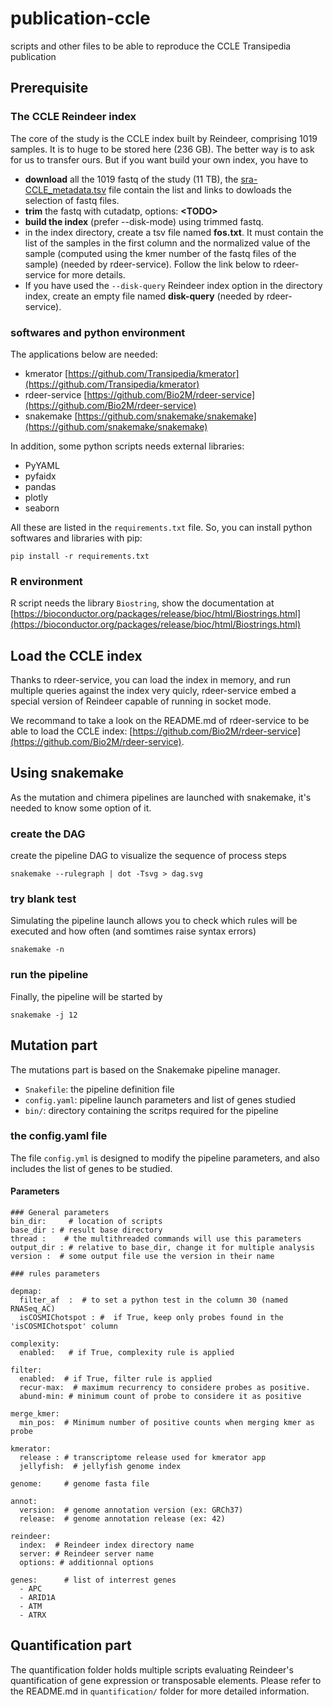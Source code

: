# publication-ccle
scripts and other files to be able to reproduce  the CCLE Transipedia publication

## Prerequisite



### The CCLE Reindeer index

The core of the study is the CCLE index built by Reindeer, comprising 1019 samples. It is to huge to be stored here (236 GB). The better way is to ask for us to transfer ours. But if you want build your own index, you have to 

- **download** all the 1019 fastq of the study  (11 TB), the [sra-CCLE_metadata.tsv](./sra-CCLE_metadata.tsv)  file contain the list and links to dowloads the selection of fastq files.
- **trim** the fastq with cutadatp, options: **<TODO\>**
- **build the index** (prefer --disk-mode) using trimmed fastq. 
- in the index directory, create a tsv file named **fos.txt**. It must contain the list of the samples in the first column and the normalized value of the sample (computed using the kmer number of the fastq files of the sample) (needed by rdeer-service). Follow the link below to rdeer-service for more details.
- If you have used the  ``--disk-query`` Reindeer index option in the directory index, create an empty file named **disk-query** (needed by rdeer-service).

### softwares and python environment

The applications below are needed:

- kmerator [https://github.com/Transipedia/kmerator](https://github.com/Transipedia/kmerator)
- rdeer-service [https://github.com/Bio2M/rdeer-service](https://github.com/Bio2M/rdeer-service)
- snakemake [https://github.com/snakemake/snakemake](https://github.com/snakemake/snakemake)

In addition, some python scripts needs external libraries:

- PyYAML
- pyfaidx
- pandas
- plotly
- seaborn 

All these are listed in the ``requirements.txt`` file. 
So, you can install python softwares and libraries with pip:

```
pip install -r requirements.txt
```

### R environment

R script needs the library ``Biostring``, show the documentation at [https://bioconductor.org/packages/release/bioc/html/Biostrings.html](https://bioconductor.org/packages/release/bioc/html/Biostrings.html)

## Load the CCLE index

Thanks to rdeer-service, you can load the index in memory, and run multiple queries against the index very quicly, rdeer-service embed a special version of  Reindeer capable of running in socket mode.
 
 We recommand to take a look on the README.md of rdeer-service to be able to load the CCLE index: [https://github.com/Bio2M/rdeer-service](https://github.com/Bio2M/rdeer-service).
 

## Using snakemake

As the mutation and chimera pipelines are launched with snakemake, it's needed to know 
some option of it. 

### create the DAG

create the pipeline DAG to visualize the sequence of process steps

```
snakemake --rulegraph | dot -Tsvg > dag.svg
```

### try blank test

 Simulating the pipeline launch allows you to check which rules will be executed and how often (and somtimes raise syntax errors)
 
 ```
 snakemake -n 
 ```

### run the pipeline

Finally, the pipeline will be started by

```
snakemake -j 12
```

## Mutation part
 
The mutations part is based on the Snakemake pipeline manager. 

- ``Snakefile``: the pipeline definition file
- ``config.yaml``: pipeline launch parameters and list of genes studied
- ``bin/``: directory containing the scritps required for the pipeline
 
### the config.yaml file
 
 The file ``config.yml`` is designed to modify the pipeline parameters, and also includes the list of genes to be studied.
 
#### Parameters

```
### General parameters
bin_dir:     # location of scripts
base_dir : # result base directory
thread :    # the multithreaded commands will use this parameters
output_dir : # relative to base_dir, change it for multiple analysis
version :  # some output file use the version in their name

### rules parameters

depmap:
  filter_af  :  # to set a python test in the column 30 (named RNASeq_AC)
  isCOSMIChotspot : #  if True, keep only probes found in the  'isCOSMIChotspot' column

complexity:
  enabled:   # if True, complexity rule is applied

filter:
  enabled:	# if True, filter rule is applied
  recur-max:  # maximum recurrency to considere probes as positive.
  abund-min: # minimum count of probe to considere it as positive

merge_kmer:
  min_pos:  # Minimum number of positive counts when merging kmer as probe

kmerator:
  release : # transcriptome release used for kmerator app
  jellyfish:  # jellyfish genome index

genome:     # genome fasta file

annot:
  version:  # genome annotation version (ex: GRCh37)
  release:  # genome annotation release (ex: 42)

reindeer:
  index:  # Reindeer index directory name
  server: # Reindeer server name
  options: # additionnal options

genes:		# list of interrest genes
  - APC
  - ARID1A
  - ATM
  - ATRX
```

## Quantification part

The quantification folder holds multiple scripts evaluating Reindeer's quantification of gene expression or transposable elements. Please refer to the README.md in `quantification/` folder for more detailed information.
 
 



